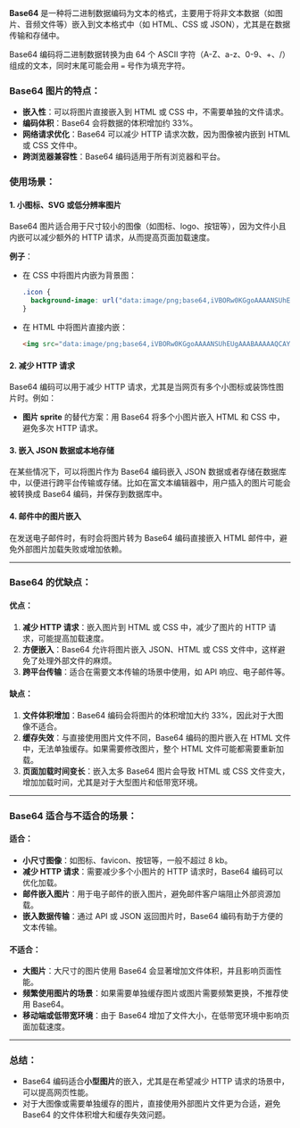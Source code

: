 **Base64** 是一种将二进制数据编码为文本的格式，主要用于将非文本数据（如图片、音频文件等）嵌入到文本格式中（如 HTML、CSS 或 JSON），尤其是在数据传输和存储中。

Base64 编码将二进制数据转换为由 64 个 ASCII 字符（A-Z、a-z、0-9、+、/）组成的文本，同时末尾可能会用 `=` 号作为填充字符。

### Base64 图片的特点：

- **嵌入性**：可以将图片直接嵌入到 HTML 或 CSS 中，不需要单独的文件请求。
- **编码体积**：Base64 会将数据的体积增加约 33%。
- **网络请求优化**：Base64 可以减少 HTTP 请求次数，因为图像被内嵌到 HTML 或 CSS 文件中。
- **跨浏览器兼容性**：Base64 编码适用于所有浏览器和平台。

### 使用场景：

#### 1. **小图标、SVG 或低分辨率图片**
   Base64 图片适合用于尺寸较小的图像（如图标、logo、按钮等），因为文件小且内嵌可以减少额外的 HTTP 请求，从而提高页面加载速度。

   **例子**：
   - 在 CSS 中将图片内嵌为背景图：
     ```css
     .icon {
       background-image: url("data:image/png;base64,iVBORw0KGgoAAAANSUhEUgAAABAAAAAQCAYAAAAf8/9h...");
     }
     ```
   
   - 在 HTML 中将图片直接内嵌：
     ```html
     <img src="data:image/png;base64,iVBORw0KGgoAAAANSUhEUgAAABAAAAAQCAYAAAAf8/9h..." alt="example">
     ```

#### 2. **减少 HTTP 请求**
   Base64 编码可以用于减少 HTTP 请求，尤其是当网页有多个小图标或装饰性图片时。例如：
   - **图片 sprite** 的替代方案：用 Base64 将多个小图片嵌入 HTML 和 CSS 中，避免多次 HTTP 请求。

#### 3. **嵌入 JSON 数据或本地存储**
   在某些情况下，可以将图片作为 Base64 编码嵌入 JSON 数据或者存储在数据库中，以便进行跨平台传输或存储。比如在富文本编辑器中，用户插入的图片可能会被转换成 Base64 编码，并保存到数据库中。

#### 4. **邮件中的图片嵌入**
   在发送电子邮件时，有时会将图片转为 Base64 编码直接嵌入 HTML 邮件中，避免外部图片加载失败或增加依赖。

---

### Base64 的优缺点：

#### 优点：
1. **减少 HTTP 请求**：嵌入图片到 HTML 或 CSS 中，减少了图片的 HTTP 请求，可能提高加载速度。
2. **方便嵌入**：Base64 允许将图片嵌入 JSON、HTML 或 CSS 文件中，这样避免了处理外部文件的麻烦。
3. **跨平台传输**：适合在需要文本传输的场景中使用，如 API 响应、电子邮件等。

#### 缺点：
1. **文件体积增加**：Base64 编码会将图片的体积增加大约 33%，因此对于大图像不适合。
2. **缓存失效**：与直接使用图片文件不同，Base64 编码的图片嵌入在 HTML 文件中，无法单独缓存。如果需要修改图片，整个 HTML 文件可能都需要重新加载。
3. **页面加载时间变长**：嵌入太多 Base64 图片会导致 HTML 或 CSS 文件变大，增加加载时间，尤其是对于大型图片和低带宽环境。

---

### Base64 适合与不适合的场景：

#### 适合：
- **小尺寸图像**：如图标、favicon、按钮等，一般不超过 8 kb。
- **减少 HTTP 请求**：需要减少多个小图片的 HTTP 请求时，Base64 编码可以优化加载。
- **邮件嵌入图片**：用于电子邮件的嵌入图片，避免邮件客户端阻止外部资源加载。
- **嵌入数据传输**：通过 API 或 JSON 返回图片时，Base64 编码有助于方便的文本传输。

#### 不适合：
- **大图片**：大尺寸的图片使用 Base64 会显著增加文件体积，并且影响页面性能。
- **频繁使用图片的场景**：如果需要单独缓存图片或图片需要频繁更换，不推荐使用 Base64。
- **移动端或低带宽环境**：由于 Base64 增加了文件大小，在低带宽环境中影响页面加载速度。

---

### 总结：

- Base64 编码适合**小型图片**的嵌入，尤其是在希望减少 HTTP 请求的场景中，可以提高网页性能。
- 对于大图像或需要单独缓存的图片，直接使用外部图片文件更为合适，避免 Base64 的文件体积增大和缓存失效问题。